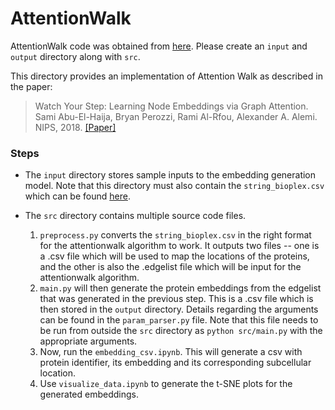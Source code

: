 # AttentionWalk

AttentionWalk code was obtained from [here](https://github.com/benedekrozemberczki/AttentionWalk). Please create an `input` and `output` directory along with `src`.

This directory provides an implementation of Attention Walk as described in the paper:

> Watch Your Step: Learning Node Embeddings via Graph Attention.
> Sami Abu-El-Haija, Bryan Perozzi, Rami Al-Rfou, Alexander A. Alemi.
> NIPS, 2018.
> [[Paper]](http://papers.nips.cc/paper/8131-watch-your-step-learning-node-embeddings-via-graph-attention)

### Steps
- The `input` directory stores sample inputs to the embedding generation model. Note that this directory must also contain the `string_bioplex.csv` which can be found [here](https://drive.google.com/file/d/1uVRoAZFNjormaa496YLwd3nYpoiwArbv/view?usp=sharing).

- The `src` directory contains multiple source code files.
  1. `preprocess.py` converts the `string_bioplex.csv` in the right format for the attentionwalk algorithm to work. It outputs two files -- one is a .csv file which will be used to map the locations of the proteins, and the other is also the .edgelist file which will be input for the attentionwalk algorithm.
  2. `main.py` will then generate the protein embeddings from the edgelist that was generated in the previous step. This is a .csv file which is then stored in the `output` directory. Details regarding the arguments can be found in the `param_parser.py` file. Note that this file needs to be run from outside the `src` directory as `python src/main.py` with the appropriate arguments.
  3. Now, run the `embedding_csv.ipynb`. This will generate a csv with protein identifier, its embedding and its corresponding subcellular location.
  4. Use `visualize_data.ipynb` to generate the t-SNE plots for the generated embeddings.
